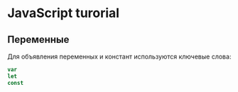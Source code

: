 # JavaScript turorial

## Переменные 

Для объявления переменных и констант используются ключевые слова:
```js
var 
let 
const
```

    
